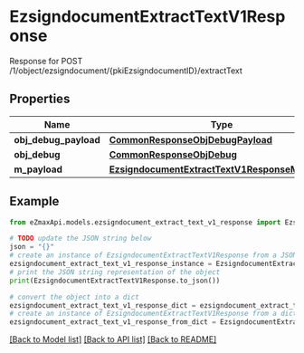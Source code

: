 # EzsigndocumentExtractTextV1Response

Response for POST /1/object/ezsigndocument/{pkiEzsigndocumentID}/extractText

## Properties

Name | Type | Description | Notes
------------ | ------------- | ------------- | -------------
**obj_debug_payload** | [**CommonResponseObjDebugPayload**](CommonResponseObjDebugPayload.md) |  | 
**obj_debug** | [**CommonResponseObjDebug**](CommonResponseObjDebug.md) |  | [optional] 
**m_payload** | [**EzsigndocumentExtractTextV1ResponseMPayload**](EzsigndocumentExtractTextV1ResponseMPayload.md) |  | 

## Example

```python
from eZmaxApi.models.ezsigndocument_extract_text_v1_response import EzsigndocumentExtractTextV1Response

# TODO update the JSON string below
json = "{}"
# create an instance of EzsigndocumentExtractTextV1Response from a JSON string
ezsigndocument_extract_text_v1_response_instance = EzsigndocumentExtractTextV1Response.from_json(json)
# print the JSON string representation of the object
print(EzsigndocumentExtractTextV1Response.to_json())

# convert the object into a dict
ezsigndocument_extract_text_v1_response_dict = ezsigndocument_extract_text_v1_response_instance.to_dict()
# create an instance of EzsigndocumentExtractTextV1Response from a dict
ezsigndocument_extract_text_v1_response_from_dict = EzsigndocumentExtractTextV1Response.from_dict(ezsigndocument_extract_text_v1_response_dict)
```
[[Back to Model list]](../README.md#documentation-for-models) [[Back to API list]](../README.md#documentation-for-api-endpoints) [[Back to README]](../README.md)


